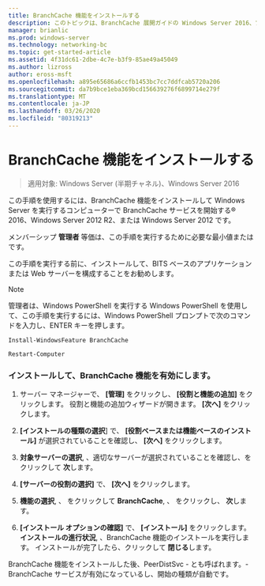 ```yaml
---
title: BranchCache 機能をインストールする
description: このトピックは、BranchCache 展開ガイドの Windows Server 2016、ブランチ オフィスに WAN 帯域幅使用量を最適化するために分散され、ホスト型キャッシュ モードで BranchCache を展開する方法を示しますの一部
manager: brianlic
ms.prod: windows-server
ms.technology: networking-bc
ms.topic: get-started-article
ms.assetid: 4f31dc61-2dbe-4c7e-b3f9-85ae49a45049
ms.author: lizross
author: eross-msft
ms.openlocfilehash: a895e65686a6ccfb1453bc7cc7ddfcab5720a206
ms.sourcegitcommit: da7b9bce1eba369bcd156639276f6899714e279f
ms.translationtype: MT
ms.contentlocale: ja-JP
ms.lasthandoff: 03/26/2020
ms.locfileid: "80319213"
---
```

# <a name="install-the-branchcache-feature"></a>BranchCache 機能をインストールする

>適用対象: Windows Server (半期チャネル)、Windows Server 2016

この手順を使用するには、BranchCache 機能をインストールして Windows Server を実行するコンピューターで BranchCache サービスを開始する&reg; 2016、Windows Server 2012 R2、または Windows Server 2012 です。  
  
メンバーシップ **管理者** 等価は、この手順を実行するために必要な最小値またはです。  
  
この手順を実行する前に、インストールして、BITS ベースのアプリケーションまたは Web サーバーを構成することをお勧めします。  
  
> [!NOTE]  
> 管理者は、Windows PowerShell を実行する Windows PowerShell を使用して、この手順を実行するには、Windows PowerShell プロンプトで次のコマンドを入力し、ENTER キーを押します。  
>   
> `Install-WindowsFeature BranchCache`  
>   
> `Restart-Computer`  
  
### <a name="to-install-and-enable-the-branchcache-feature"></a>インストールして、BranchCache 機能を有効にします。  
  
1.  サーバー マネージャーで、 **[管理]** をクリックし、 **[役割と機能の追加]** をクリックします。 役割と機能の追加ウィザードが開きます。 **[次へ]** をクリックします。  
  
2.  **[インストールの種類の選択**] で、 **[役割ベースまたは機能ベースのインストール]** が選択されていることを確認し、 **[次へ]** をクリックします。  
  
3.  **対象サーバーの選択**, 、適切なサーバーが選択されていることを確認し、をクリックして **次**します。  
  
4.  **[サーバーの役割の選択]** で、 **[次へ]** をクリックします。  
  
5.  **機能の選択**, 、 をクリックして **BranchCache**, 、 をクリックし、 **次**します。  
  
6.  **[インストール オプションの確認]** で、 **[インストール]** をクリックします。 **インストールの進行状況**, 、BranchCache 機能のインストールを実行します。 インストールが完了したら、クリックして **閉じる**します。  
  
BranchCache 機能をインストールした後、PeerDistSvc - とも呼ばれます。-BranchCache サービスが有効になっているし、開始の種類が自動です。  
  



